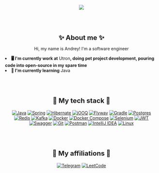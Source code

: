 <div align="center"><p>
<img max-width="400" src="https://media1.tenor.com/m/3cjgLiuS1s4AAAAC/date-a-live-blue-hair.gif"/>
  </p>
</div>
<br><br>
<h1 align="center" style="font-size: 22px"> ✨ About me  ✨</h1>
<p align="center">Hi, my name is Andrey! I'm a software engineer</p>

<li><b>🖥️ I'm currently work at</b> Utron<b>, doing pet project development, pouring code into open-source in my spare time</b></li>
<li><b>🤩 I'm currently learning</b> Java</li>

<br><br>

<h2 align="center" style="font-size: 22px">🔧 My tech stack 🔧</h2>
<div align="center"><p>

[![Java](https://img.shields.io/badge/java-%23ED8B00.svg?style=for-the-badge&logo=openjdk&logoColor=white)](https://www.java.com/)
[![Spring](https://img.shields.io/badge/spring-%236DB33F.svg?style=for-the-badge&logo=spring&logoColor=white)](https://spring.io/)
[![Hibernate](https://img.shields.io/badge/hibernate-%23B7A68E.svg?style=for-the-badge&logo=hibernate&logoColor=white)](https://hibernate.org/)
[![jOOQ](https://img.shields.io/badge/jOOQ-%23000000.svg?style=for-the-badge&logo=jooq&logoColor=white)](https://www.jooq.org/)
[![Flyway](https://img.shields.io/badge/flyway-%230D1A2B.svg?style=for-the-badge&logo=flyway&logoColor=white)](https://flywaydb.org/)
[![Gradle](https://img.shields.io/badge/Gradle-02303A?style=for-the-badge&logo=gradle&logoColor=white)](https://gradle.org/)
[![Postgres](https://img.shields.io/badge/postgres-%23316192.svg?style=for-the-badge&logo=postgresql&logoColor=white)](https://www.postgresql.org/)
[![Redis](https://img.shields.io/badge/redis-%23DD0031.svg?style=for-the-badge&logo=redis&logoColor=white)](https://redis.io/)
[![Kafka](https://img.shields.io/badge/Kafka-231F20?style=for-the-badge&logo=apache-kafka&logoColor=white)](https://kafka.apache.org/)
[![Docker](https://img.shields.io/badge/docker-%230db7ed.svg?style=for-the-badge&logo=docker&logoColor=white)](https://www.docker.com/)
[![Docker Compose](https://img.shields.io/badge/docker--compose-%2300C7B7.svg?style=for-the-badge&logo=docker&logoColor=white)](https://docs.docker.com/compose/)
[![Selenium](https://img.shields.io/badge/-selenium-%43B02A?style=for-the-badge&logo=selenium&logoColor=white)](https://www.selenium.dev/)
[![JWT](https://img.shields.io/badge/JWT-black?style=for-the-badge&logo=JSON%20web%20tokens)](https://jwt.io/)
[![Swagger](https://img.shields.io/badge/Swagger-85EA2D?style=for-the-badge&logo=swagger&logoColor=black)](https://swagger.io/)
[![Git](https://img.shields.io/badge/Git-F05032?style=for-the-badge&logo=git&logoColor=white)](https://git-scm.com/)
[![Postman](https://img.shields.io/badge/postman-%23FF6C37.svg?style=for-the-badge&logo=postman&logoColor=white)](https://www.postman.com/)
[![IntelliJ IDEA](https://img.shields.io/badge/IntelliJ%20IDEA-000000.svg?style=for-the-badge&logo=intellij-idea&logoColor=white)](https://www.jetbrains.com/idea/)
[![Linux](https://img.shields.io/badge/Linux-FCC624?style=for-the-badge&logo=linux&logoColor=black)](https://www.linux.org/)
</p>
</div>

<br><br>

<h2 align="center" style="font-size: 22px"> 📧 My affiliations 📧 </h2>
<div align="center"><p>

[![Telegram](https://img.shields.io/badge/Telegram-2CA5E0?style=for-the-badge&logo=telegram&logoColor=white)](https://t.me/panic08/)
[![LeetCode](https://img.shields.io/badge/LeetCode-FFA116?style=for-the-badge&logo=leetCode&logoColor=white)](https://leetcode.com/u/andrey1010102008/)
</p>
</div>

